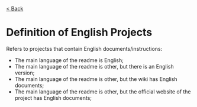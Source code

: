 [< Back](https://github.com/kon9chunkit/GitHub-English-Top-Charts#github-english-top-charts)

# Definition of English Projects

Refers to projectss that contain English documents/instructions:
- The main language of the readme is English;
- The main language of the readme is other, but there is an English version;
- The main language of the readme is other, but the wiki has English documents;
- The main language of the readme is other, but the official website of the project has English documents;